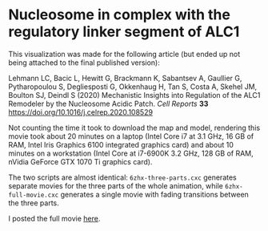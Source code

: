 # Nucleosome in complex with the regulatory linker segment of ALC1

This visualization was made for the following article (but ended up not being
attached to the final published version):

Lehmann LC, Bacic L, Hewitt G, Brackmann K, Sabantsev A, Gaullier G,
Pytharopoulou S, Degliesposti G, Okkenhaug H, Tan S, Costa A, Skehel JM, Boulton
SJ, Deindl S (2020) Mechanistic Insights into Regulation of the ALC1 Remodeler
by the Nucleosome Acidic Patch. *Cell Reports* **33**
<https://doi.org/10.1016/j.celrep.2020.108529>

Not counting the time it took to download the map and model, rendering this
movie took about 20 minutes on a laptop (Intel Core i7 at 3.1 GHz, 16 GB of RAM,
Intel Iris Graphics 6100 integrated graphics card) and about 10 minutes on a
workstation (Intel Core at i7-6900K 3.2 GHz, 128 GB of RAM, nVidia GeForce GTX
1070 Ti graphics card).

The two scripts are almost identical: `6zhx-three-parts.cxc` generates separate
movies for the three parts of the whole animation, while `6zhx-full-movie.cxc`
generates a single movie with fading transitions between the three parts.

I posted the full movie [here](https://twitter.com/Guillawme/status/1379802108321538049).
